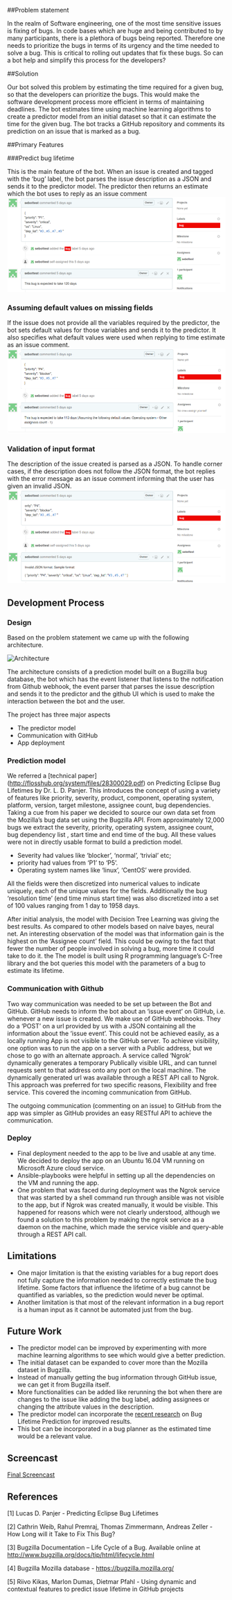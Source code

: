##Problem statement

In the realm of Software engineering, one of the most time sensitive issues is fixing of bugs. In code bases which are huge and being contributed to by many participants, there is a plethora of bugs being reported. Therefore one needs to prioritize the bugs in terms of its urgency and the time needed to solve a bug. This is critical to rolling out updates that fix these bugs. So can a bot help and simplify this process for the developers?


##Solution

Our bot solved this problem by estimating the time required for a given bug, so that the developers can prioritize the bugs. This would make the software development process more efficient in terms of maintaining deadlines. The bot estimates time using machine learning algorithms to create a predictor model from an initial dataset so that it can estimate the time for the given bug. The bot tracks a GitHub repository and comments its prediction on an issue that is marked as a bug.


##Primary Features

###Predict bug lifetime

This is the main feature of the bot. When an issue is created and tagged with the ‘bug’ label, the bot parses the issue description as a JSON and sends it to the predictor model. The predictor then returns an estimate which the bot uses to reply as an issue comment
![Case3](/images/case3.PNG)


### Assuming default values on missing fields

If the issue does not provide all the variables required by the predictor, the bot sets default values for those variables and sends it to the predictor. It also specifies what default values were used when replying to time estimate as an issue comment.
![Case4](/images/case4.PNG)


### Validation of input format

The description of the issue created is parsed as a JSON. To handle corner cases, if the description does not follow the JSON format, the bot replies with the error message as an issue comment informing that the user has given an invalid JSON.
![Case5](/images/case5.PNG)

## Development Process

### Design

Based on the problem statement we came up with the following architecture.

![Architecture](/images/arch_diag.png)

The architecture consists of a prediction model built on a Bugzilla bug database, the bot which has the event listener that listens to the notification from Github webhook, the event parser that parses the issue description and sends it to the predictor and the github UI which is used to make the interaction between the bot and the user. 

The project has three major aspects 
* The predictor model
* Communication with GitHub
* App deployment

### Prediction model

We referred a [technical paper] (http://flosshub.org/system/files/28300029.pdf) on Predicting Eclipse Bug Lifetimes by Dr. L. D. Panjer. This introduces the concept of using a variety of features like priority, severity, product, component, operating system, platform, version, target milestone, assignee count, bug dependencies. Taking a cue from his paper we decided to source our own data set from the Mozilla’s bug data set using the Bugzilla API. From approximately 12,000 bugs we extract the severity, priority, operating system, assignee count, bug dependency list , start time and end time of the bug. All these values were not in directly usable format to build a prediction model.  
 - Severity had values like ‘blocker’, ‘normal’, ‘trivial’ etc; 
 - priority had values from ‘P1’ to ‘P5’. 
 - Operating system names like ‘linux’, ‘CentOS’ were provided. 

All the fields were then discretized into numerical values to indicate uniquely, each of the unique values for the fields. Additionally the bug ‘resolution time’ (end time minus start time) was also discretized into a set of 100 values ranging from 1 day to 1958 days.
 
After initial analysis, the model with Decision Tree Learning was giving the best results. As compared to other models based on naive bayes, neural net. An interesting observation of the model was that information gain is the highest on the ‘Assignee count’ field. This could be owing to the fact that fewer the number of people involved in solving a bug, more time it could take to do it. the The model is built using R programming language’s C-Tree library and the bot queries this model with the parameters of a bug to estimate its lifetime.


### Communication with Github
Two way communication was needed to be set up between the Bot and GitHub. GitHub needs to inform the bot about an ‘issue event’ on GitHub, i.e. whenever a new issue is created. We make use of GitHub webhooks. They do a ‘POST’ on a url provided by us with a JSON containing all the information about the ‘issue event’. This could not be achieved easily, as a locally running App is not visible to the GitHub server. To achieve visibility, one option was to run the app on a server with a Public address, but we chose to go with an alternate approach. A service called ‘Ngrok’ dynamically generates a temporary Publically visible URL, and can tunnel requests sent to that address onto any port on the local machine. The dynamically generated url was available through a REST API call to Ngrok. This approach was preferred for two specific reasons, Flexibility and free service. This covered the incoming communication from GitHub.
 
The outgoing communication (commenting on an issue) to GitHub from the app was simpler as GitHub provides an easy RESTful API to achieve the communication.


### Deploy
    
* Final deployment needed to the app to be live and usable at any time. We decided to deploy the app on an Ubuntu 16.04 VM running on Microsoft Azure cloud service.  
* Ansible-playbooks were helpful in setting up all the dependencies on the VM and running the app. 
* One problem that was faced during deployment was the Ngrok service that was started by a shell command run through ansible was not visible to the app, but if Ngrok was created manually, it would be visible. This happened for reasons which were not clearly understood, although we found a solution to this problem by making the ngrok service as a daemon on the machine, which made the service visible and query-able through a REST API call. 


## Limitations

* One major limitation is that the existing variables for a bug report does not fully capture the information needed to correctly estimate the bug lifetime. Some factors that influence the lifetime of a bug cannot be quantified as variables, so the prediction would never be optimal.
* Another limitation is that most of the relevant information in a bug report is a human input as it cannot be automated just from the bug.


## Future Work

* The predictor model can be improved by experimenting with more machine learning algorithms to see which would give a better prediction.
* The initial dataset can be expanded to cover more than the Mozilla dataset in Bugzilla.
* Instead of manually getting the bug information through GitHub issue, we can get it from Bugzilla itself.
* More functionalities can be added like rerunning the bot when there are changes to the issue like adding the bug label, adding assignees or changing the attribute values in the description.
* The predictor model can incorporate the [recent research](http://dl.acm.org/citation.cfm?id=2901751) on Bug Lifetime Prediction for improved results.
* This bot can be incorporated in a bug planner as the estimated time would be a relevant value.


## Screencast
[Final Screencast](https://youtu.be/5ETHg6E7dQM)


## References
[1] Lucas D. Panjer - Predicting Eclipse Bug Lifetimes

[2] Cathrin Weib, Rahul Premraj, Thomas Zimmermann, Andreas Zeller - How Long will it Take to Fix This Bug?

[3] Bugzilla Documentation – Life Cycle of a Bug. Available online at http://www.bugzilla.org/docs/tip/html/lifecycle.html

[4] Bugzilla Mozilla database - https://bugzilla.mozilla.org/

[5] Riivo Kikas, Marlon Dumas, Dietmar Pfahl - Using dynamic and contextual features to predict issue lifetime in GitHub projects



